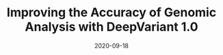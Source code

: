 ---
layout: post
title: "Improving the Accuracy of Genomic Analysis with DeepVariant 1.0"
source: Google AI Blog
date: 2020-09-18
external_url: https://ai.googleblog.com/2020/09/improving-accuracy-of-genomic-analysis.html
description: "This post covers the release of DeepVariant v1.0, which incorporates a large number of improvements for all sequencing types. DeepVariant v1.0 is an improved version of our submission to the PrecisionFDA v2 Truth Challenge, which achieved Best Overall accuracy for 3 of 4 instrument categories."
img: "assets/images/2020-09-18/thumbnail.png"
---